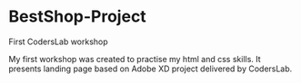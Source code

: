 # BestShop-Project
First CodersLab workshop

My first workshop was created to practise my html and css skills. It presents landing page based on Adobe XD project delivered by CodersLab. 
